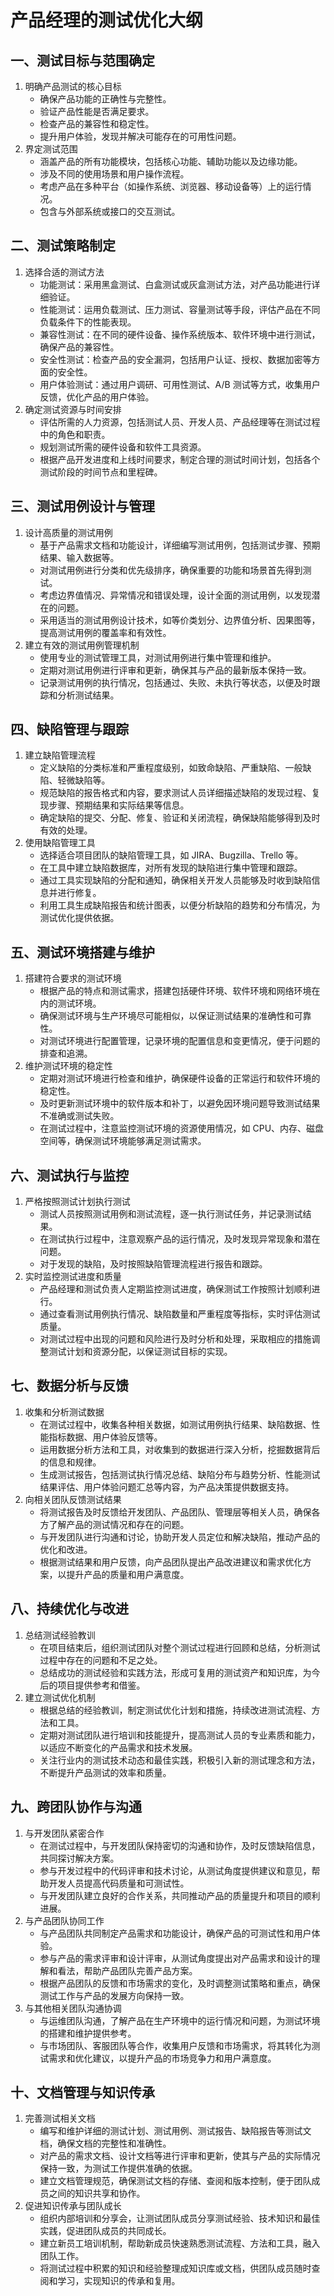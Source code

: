 # 产品经理的测试优化大纲

## 一、测试目标与范围确定
1. 明确产品测试的核心目标
    - 确保产品功能的正确性与完整性。
    - 验证产品性能是否满足要求。
    - 检查产品的兼容性和稳定性。
    - 提升用户体验，发现并解决可能存在的可用性问题。
2. 界定测试范围
    - 涵盖产品的所有功能模块，包括核心功能、辅助功能以及边缘功能。
    - 涉及不同的使用场景和用户操作流程。
    - 考虑产品在多种平台（如操作系统、浏览器、移动设备等）上的运行情况。
    - 包含与外部系统或接口的交互测试。

## 二、测试策略制定
1. 选择合适的测试方法
    - 功能测试：采用黑盒测试、白盒测试或灰盒测试方法，对产品功能进行详细验证。
    - 性能测试：运用负载测试、压力测试、容量测试等手段，评估产品在不同负载条件下的性能表现。
    - 兼容性测试：在不同的硬件设备、操作系统版本、软件环境中进行测试，确保产品的兼容性。
    - 安全性测试：检查产品的安全漏洞，包括用户认证、授权、数据加密等方面的安全性。
    - 用户体验测试：通过用户调研、可用性测试、A/B 测试等方式，收集用户反馈，优化产品的用户体验。
2. 确定测试资源与时间安排
    - 评估所需的人力资源，包括测试人员、开发人员、产品经理等在测试过程中的角色和职责。
    - 规划测试所需的硬件设备和软件工具资源。
    - 根据产品开发进度和上线时间要求，制定合理的测试时间计划，包括各个测试阶段的时间节点和里程碑。

## 三、测试用例设计与管理
1. 设计高质量的测试用例
    - 基于产品需求文档和功能设计，详细编写测试用例，包括测试步骤、预期结果、输入数据等。
    - 对测试用例进行分类和优先级排序，确保重要的功能和场景首先得到测试。
    - 考虑边界值情况、异常情况和错误处理，设计全面的测试用例，以发现潜在的问题。
    - 采用适当的测试用例设计技术，如等价类划分、边界值分析、因果图等，提高测试用例的覆盖率和有效性。
2. 建立有效的测试用例管理机制
    - 使用专业的测试管理工具，对测试用例进行集中管理和维护。
    - 定期对测试用例进行评审和更新，确保其与产品的最新版本保持一致。
    - 记录测试用例的执行情况，包括通过、失败、未执行等状态，以便及时跟踪和分析测试结果。

## 四、缺陷管理与跟踪
1. 建立缺陷管理流程
    - 定义缺陷的分类标准和严重程度级别，如致命缺陷、严重缺陷、一般缺陷、轻微缺陷等。
    - 规范缺陷的报告格式和内容，要求测试人员详细描述缺陷的发现过程、复现步骤、预期结果和实际结果等信息。
    - 确定缺陷的提交、分配、修复、验证和关闭流程，确保缺陷能够得到及时有效的处理。
2. 使用缺陷管理工具
    - 选择适合项目团队的缺陷管理工具，如 JIRA、Bugzilla、Trello 等。
    - 在工具中建立缺陷数据库，对所有发现的缺陷进行集中管理和跟踪。
    - 通过工具实现缺陷的分配和通知，确保相关开发人员能够及时收到缺陷信息并进行修复。
    - 利用工具生成缺陷报告和统计图表，以便分析缺陷的趋势和分布情况，为测试优化提供依据。

## 五、测试环境搭建与维护
1. 搭建符合要求的测试环境
    - 根据产品的特点和测试需求，搭建包括硬件环境、软件环境和网络环境在内的测试环境。
    - 确保测试环境与生产环境尽可能相似，以保证测试结果的准确性和可靠性。
    - 对测试环境进行配置管理，记录环境的配置信息和变更情况，便于问题的排查和追溯。
2. 维护测试环境的稳定性
    - 定期对测试环境进行检查和维护，确保硬件设备的正常运行和软件环境的稳定性。
    - 及时更新测试环境中的软件版本和补丁，以避免因环境问题导致测试结果不准确或测试失败。
    - 在测试过程中，注意监控测试环境的资源使用情况，如 CPU、内存、磁盘空间等，确保测试环境能够满足测试需求。

## 六、测试执行与监控
1. 严格按照测试计划执行测试
    - 测试人员按照测试用例和测试流程，逐一执行测试任务，并记录测试结果。
    - 在测试执行过程中，注意观察产品的运行情况，及时发现异常现象和潜在问题。
    - 对于发现的缺陷，及时按照缺陷管理流程进行报告和跟踪。
2. 实时监控测试进度和质量
    - 产品经理和测试负责人定期监控测试进度，确保测试工作按照计划顺利进行。
    - 通过查看测试用例执行情况、缺陷数量和严重程度等指标，实时评估测试质量。
    - 对测试过程中出现的问题和风险进行及时分析和处理，采取相应的措施调整测试计划和资源分配，以保证测试目标的实现。

## 七、数据分析与反馈
1. 收集和分析测试数据
    - 在测试过程中，收集各种相关数据，如测试用例执行结果、缺陷数据、性能指标数据、用户体验反馈等。
    - 运用数据分析方法和工具，对收集到的数据进行深入分析，挖掘数据背后的信息和规律。
    - 生成测试报告，包括测试执行情况总结、缺陷分布与趋势分析、性能测试结果评估、用户体验问题汇总等内容，为产品决策提供数据支持。
2. 向相关团队反馈测试结果
    - 将测试报告及时反馈给开发团队、产品团队、管理层等相关人员，确保各方了解产品的测试情况和存在的问题。
    - 与开发团队进行沟通和讨论，协助开发人员定位和解决缺陷，推动产品的优化和改进。
    - 根据测试结果和用户反馈，向产品团队提出产品改进建议和需求优化方案，以提升产品的质量和用户满意度。

## 八、持续优化与改进
1. 总结测试经验教训
    - 在项目结束后，组织测试团队对整个测试过程进行回顾和总结，分析测试过程中存在的问题和不足之处。
    - 总结成功的测试经验和实践方法，形成可复用的测试资产和知识库，为今后的项目提供参考和借鉴。
2. 建立测试优化机制
    - 根据总结的经验教训，制定测试优化计划和措施，持续改进测试流程、方法和工具。
    - 定期对测试团队进行培训和技能提升，提高测试人员的专业素质和能力，以适应不断变化的产品需求和技术发展。
    - 关注行业内的测试技术动态和最佳实践，积极引入新的测试理念和方法，不断提升产品测试的效率和质量。

## 九、跨团队协作与沟通
1. 与开发团队紧密合作
    - 在测试过程中，与开发团队保持密切的沟通和协作，及时反馈缺陷信息，共同探讨解决方案。
    - 参与开发过程中的代码评审和技术讨论，从测试角度提供建议和意见，帮助开发人员提高代码质量和可测试性。
    - 与开发团队建立良好的合作关系，共同推动产品的质量提升和项目的顺利进展。
2. 与产品团队协同工作
    - 与产品团队共同制定产品需求和功能设计，确保产品的可测试性和用户体验。
    - 参与产品的需求评审和设计评审，从测试角度提出对产品需求和设计的理解和看法，帮助产品团队完善产品方案。
    - 根据产品团队的反馈和市场需求的变化，及时调整测试策略和重点，确保测试工作与产品的发展方向保持一致。
3. 与其他相关团队沟通协调
    - 与运维团队沟通，了解产品在生产环境中的运行情况和问题，为测试环境的搭建和维护提供参考。
    - 与市场团队、客服团队等合作，收集用户反馈和市场需求，将其转化为测试需求和优化建议，以提升产品的市场竞争力和用户满意度。

## 十、文档管理与知识传承
1. 完善测试相关文档
    - 编写和维护详细的测试计划、测试用例、测试报告、缺陷报告等测试文档，确保文档的完整性和准确性。
    - 对产品的需求文档、设计文档等进行评审和更新，使其与产品的实际情况保持一致，为测试工作提供准确的依据。
    - 建立文档管理规范，确保测试文档的存储、查阅和版本控制，便于团队成员之间的知识共享和协作。
2. 促进知识传承与团队成长
    - 组织内部培训和分享会，让测试团队成员分享测试经验、技术知识和最佳实践，促进团队成员的共同成长。
    - 建立新员工培训机制，帮助新成员快速熟悉测试流程、方法和工具，融入团队工作。
    - 将测试过程中积累的知识和经验整理成知识库或文档，供团队成员随时查阅和学习，实现知识的传承和复用。
